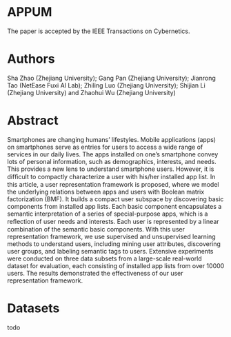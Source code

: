 # APPUM
The paper is accepted by the IEEE Transactions on Cybernetics.

# Authors
Sha Zhao (Zhejiang University); Gang Pan (Zhejiang University); Jianrong Tao (NetEase Fuxi AI Lab); Zhiling Luo (Zhejiang University); Shijian Li (Zhejiang University) and Zhaohui Wu (Zhejiang University)

# Abstract
Smartphones are changing humans’ lifestyles. Mobile applications (apps) on smartphones serve as entries for users to access a wide range of services in our daily lives. The apps installed on one’s smartphone convey lots of personal information, such as demographics, interests, and needs. This provides a new lens to understand smartphone users. However, it is difﬁcult to compactly characterize a user with his/her installed app list. In this article, a user representation framework is proposed, where we model the underlying relations between apps and users with Boolean matrix factorization (BMF). It builds a compact user subspace by discovering basic components from installed app lists. Each basic component encapsulates a semantic interpretation of a series of special-purpose apps, which is a reﬂection of user needs and interests. Each user is represented by a linear combination of the semantic basic components. With this user representation framework, we use supervised and unsupervised learning methods to understand users, including mining user attributes, discovering user groups, and labeling semantic tags to users. Extensive experiments were conducted on three data subsets from a large-scale real-world dataset for evaluation, each consisting of installed app lists from over 10000 users. The results demonstrated the effectiveness of our user representation framework.

# Datasets
todo